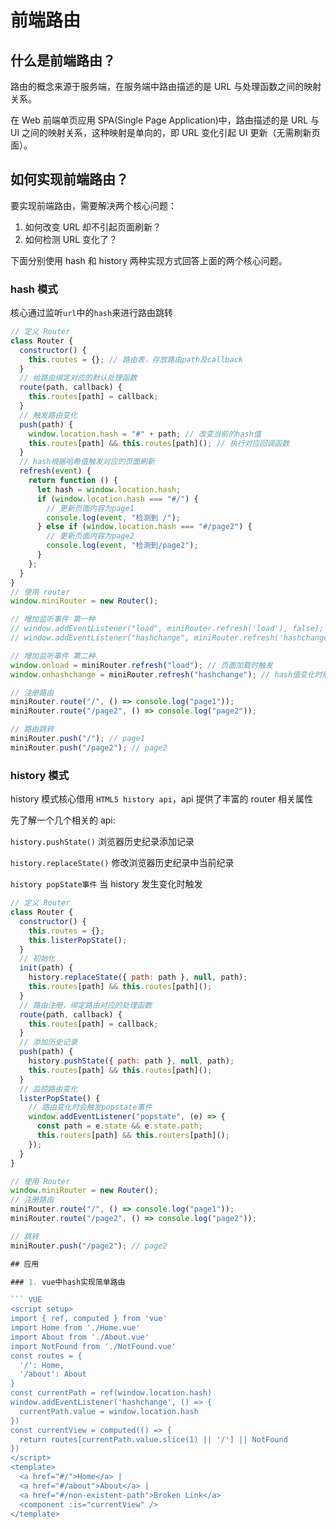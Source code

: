 # 前端路由

## 什么是前端路由？

路由的概念来源于服务端，在服务端中路由描述的是 URL 与处理函数之间的映射关系。

在 Web 前端单页应用 SPA(Single Page Application)中，路由描述的是 URL 与 UI 之间的映射关系，这种映射是单向的，即 URL 变化引起 UI 更新（无需刷新页面）。

## 如何实现前端路由？

要实现前端路由，需要解决两个核心问题：

1. 如何改变 URL 却不引起页面刷新？
2. 如何检测 URL 变化了？

下面分别使用 hash 和 history 两种实现方式回答上面的两个核心问题。

### hash 模式

核心通过监听`url`中的`hash`来进行路由跳转

```javascript
// 定义 Router
class Router {
  constructor() {
    this.routes = {}; // 路由表，存放路由path及callback
  }
  // 给路由绑定对应的默认处理函数
  route(path, callback) {
    this.routes[path] = callback;
  }
  // 触发路由变化
  push(path) {
    window.location.hash = "#" + path; // 改变当前的hash值
    this.routes[path] && this.routes[path](); // 执行对应回调函数
  }
  // hash根据哈希值触发对应的页面刷新
  refresh(event) {
    return function () {
      let hash = window.location.hash;
      if (window.location.hash === "#/") {
        // 更新页面内容为page1
        console.log(event, "检测到 /");
      } else if (window.location.hash === "#/page2") {
        // 更新页面内容为page2
        console.log(event, "检测到/page2");
      }
    };
  }
}
// 使用 router
window.miniRouter = new Router();

// 增加监听事件 第一种
// window.addEventListener("load", miniRouter.refresh('load'), false); // 页面加载时触发
// window.addEventListener("hashchange", miniRouter.refresh('hashchange'), false); // hash值变化时触发

// 增加监听事件 第二种
window.onload = miniRouter.refresh("load"); // 页面加载时触发
window.onhashchange = miniRouter.refresh("hashchange"); // hash值变化时触发

// 注册路由
miniRouter.route("/", () => console.log("page1"));
miniRouter.route("/page2", () => console.log("page2"));

// 路由跳转
miniRouter.push("/"); // page1
miniRouter.push("/page2"); // page2
```

### history 模式

history 模式核心借用 `HTML5 history api`，api 提供了丰富的 router 相关属性

先了解一个几个相关的 api:

`history.pushState()` 浏览器历史纪录添加记录

`history.replaceState()` 修改浏览器历史纪录中当前纪录

`history popState事件` 当 history 发生变化时触发

````javascript
// 定义 Router
class Router {
  constructor() {
    this.routes = {};
    this.listerPopState();
  }
  // 初始化
  init(path) {
    history.replaceState({ path: path }, null, path);
    this.routes[path] && this.routes[path]();
  }
  // 路由注册，绑定路由对应的处理函数
  route(path, callback) {
    this.routes[path] = callback;
  }
  // 添加历史记录
  push(path) {
    history.pushState({ path: path }, null, path);
    this.routes[path] && this.routes[path]();
  }
  // 监控路由变化
  listerPopState() {
    // 路由变化时会触发popstate事件
    window.addEventListener("popstate", (e) => {
      const path = e.state && e.state.path;
      this.routers[path] && this.routers[path]();
    });
  }
}

// 使用 Router
window.miniRouter = new Router();
// 注册路由
miniRouter.route("/", () => console.log("page1"));
miniRouter.route("/page2", () => console.log("page2"));

// 跳转
miniRouter.push("/page2"); // page2

## 应用

### 1. vue中hash实现简单路由

``` VUE
<script setup>
import { ref, computed } from 'vue'
import Home from './Home.vue'
import About from './About.vue'
import NotFound from './NotFound.vue'
const routes = {
  '/': Home,
  '/about': About
}
const currentPath = ref(window.location.hash)
window.addEventListener('hashchange', () => {
  currentPath.value = window.location.hash
})
const currentView = computed(() => {
  return routes[currentPath.value.slice(1) || '/'] || NotFound
})
</script>
<template>
  <a href="#/">Home</a> |
  <a href="#/about">About</a> |
  <a href="#/non-existent-path">Broken Link</a>
  <component :is="currentView" />
</template>
````
